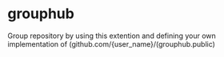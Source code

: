 # grouphub

Group repository by using this extention and defining your own implementation of (github.com/{user_name}/(grouphub.public)
